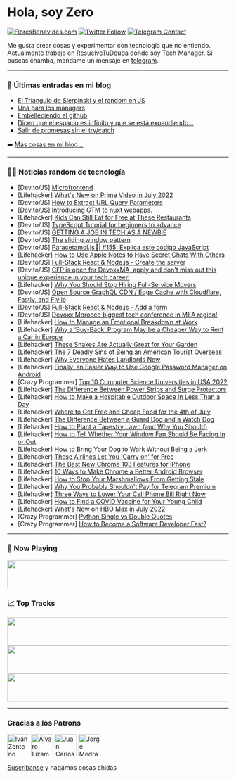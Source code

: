 # Hola, soy Zero

[![FloresBenavides.com](https://img.shields.io/website?down_message=oops&label=MiBlog&style=for-the-badge&up_message=online&url=https%3A%2F%2Ffloresbenavides.com)](https://floresbenavides.com) [![Twitter Follow](https://img.shields.io/twitter/follow/ZeroDragon?color=%231DA1F2&label=Follow&logo=twitter&logoColor=ffffff&style=for-the-badge)](https://twitter.com/zerodragon) [![Telegram Contact](https://img.shields.io/badge/escr%C3%ADbeme-ZeroDragon-%2326A5E4?style=for-the-badge&logo=telegram)](https://t.me/zerodragon)

Me gusta crear cosas y experimentar con tecnología que no entiendo.
Actualmente trabajo en [ResuelveTuDeuda](http://github.com/resuelve) donde soy Tech Manager.
Si buscas chamba, mandame un mensaje en [telegram](https://t.me/zerodragon).

---

### 📕 Últimas entradas en mi blog
<!-- BLOG-POST-LIST:START -->
- [El Triángulo de Sierpinski y el random en JS](https://floresbenavides.com/el-triangulo-de-sierpinski-y-el-random-en-js/)
- [Una para los managers](https://floresbenavides.com/una-para-los-managers/)
- [Embelleciendo el github](https://floresbenavides.com/embelleciendo-el-github/)
- [Dicen que el espacio es infinito y que se está expandiendo…](https://floresbenavides.com/dicen-que-el-espacio-es-infinito-y-que-se-esta-expandiendo/)
- [Salir de promesas sin el try/catch](https://floresbenavides.com/salir-de-promesas-sin-el-try-catch/)
<!-- BLOG-POST-LIST:END -->

➡️ [Más cosas en mi blog...](https://floresbenavides.com)

---

### 👨‍💻 Noticias random de tecnología
<!-- TECH-POSTS:START -->
- [Dev.to/JS] [Microfrontend](https://dev.to/tirthgpatel27/microfrontend-58ao)
- [Lifehacker] [What&#39;s New on Prime Video in July 2022](https://lifehacker.com/whats-new-on-prime-video-in-july-2022-1849113524)
- [Dev.to/JS] [How to Extract URL Query Parameters](https://dev.to/hermitex/how-to-extract-url-search-parameters-4k58)
- [Dev.to/JS] [Introducing GTM to nuxt webapps.](https://dev.to/takeshi_sawaki/introducing-gtm-to-nuxt-webapps-1hio)
- [Lifehacker] [Kids Can Still Eat for Free at These Restaurants](https://lifehacker.com/kids-can-still-eat-for-free-at-these-restaurants-1849112880)
- [Dev.to/JS] [TypeScript Tutorial for beginners to advance](https://dev.to/itznur07/typescript-tutorial-for-beginners-to-advance-54h6)
- [Dev.to/JS] [GETTING A JOB IN TECH AS A NEWBIE](https://dev.to/fliptotech/getting-a-job-in-tech-as-a-newbie-2n6i)
- [Dev.to/JS] [The sliding window pattern](https://dev.to/bradbieselin/the-sliding-window-pattern-3nei)
- [Dev.to/JS] [Paracetamol.js💊| #155: Explica este código JavaScript](https://dev.to/duxtech/paracetamoljs-155-explica-este-codigo-javascript-nb3)
- [Lifehacker] [How to Use Apple Notes to Have Secret Chats With Others](https://lifehacker.com/how-to-use-apple-notes-to-have-secret-chats-with-others-1849112538)
- [Dev.to/JS] [Full-Stack React &amp; Node.js - Create the server](https://dev.to/neohed/full-stack-react-nodejs-3-create-the-server-5a83)
- [Dev.to/JS] [CFP is open for DevoxxMA, apply and don&#39;t miss out this unique experience in your tech career!](https://dev.to/essaydyoumayma/cfp-is-open-for-devoxxma-apply-and-dont-miss-out-this-unique-experience-in-your-tech-career-2od0)
- [Lifehacker] [Why You Should Stop Hiring Full-Service Movers](https://lifehacker.com/why-you-should-stop-hiring-full-service-movers-1849112477)
- [Dev.to/JS] [Open Source GraphQL CDN / Edge Cache with Cloudflare, Fastly, and Fly.io](https://dev.to/wundergraph/open-source-graphql-cdn-edge-cache-with-cloudflare-fastly-and-flyio-1jm6)
- [Dev.to/JS] [Full-Stack React &amp; Node.js - Add a form](https://dev.to/neohed/full-stack-react-nodejs-part-2-add-a-form-2e9b)
- [Dev.to/JS] [Devoxx Morocco biggest tech conference in MEA region!](https://dev.to/essaydyoumayma/devoxx-morocco-biggest-tech-conference-in-mea-region-4kf)
- [Lifehacker] [How to Manage an Emotional Breakdown at Work](https://lifehacker.com/how-to-manage-an-emotional-breakdown-at-work-1849110866)
- [Lifehacker] [Why a ‘Buy-Back’ Program May be a Cheaper Way to Rent a Car in Europe](https://lifehacker.com/why-a-buy-back-program-may-be-a-cheaper-way-to-rent-a-1849112205)
- [Lifehacker] [These Snakes Are Actually Great for Your Garden](https://lifehacker.com/these-snakes-are-actually-great-for-your-garden-1849110406)
- [Lifehacker] [The 7 Deadly Sins of Being an American Tourist Overseas](https://lifehacker.com/the-7-deadly-sins-of-being-an-american-tourist-overseas-1849106955)
- [Lifehacker] [Why Everyone Hates Landlords Now](https://lifehacker.com/why-everyone-hates-landlords-now-1849100799)
- [Lifehacker] [Finally, an Easier Way to Use Google Password Manager on Android](https://lifehacker.com/finally-an-easier-way-to-use-google-password-manager-o-1849099204)
- [Crazy Programmer] [Top 10 Computer Science Universities in USA 2022](https://www.thecrazyprogrammer.com/2022/06/computer-science-universities-in-usa.html)
- [Lifehacker] [The Difference Between Power Strips and Surge Protectors](https://lifehacker.com/the-difference-between-power-strips-and-surge-protector-1849102988)
- [Lifehacker] [How to Make a Hospitable Outdoor Space In Less Than a Day](https://lifehacker.com/how-to-make-a-hospitable-outdoor-space-in-less-than-a-d-1849102966)
- [Lifehacker] [Where to Get Free and Cheap Food for the 4th of July](https://lifehacker.com/where-to-get-free-and-cheap-food-for-the-4th-of-july-1849102944)
- [Lifehacker] [The Difference Between a Guard Dog and a Watch Dog](https://lifehacker.com/the-difference-between-a-guard-dog-and-a-watch-dog-1849102832)
- [Lifehacker] [How to Plant a Tapestry Lawn &lpar;and Why You Should&rpar;](https://lifehacker.com/how-to-plant-a-tapestry-lawn-and-why-you-should-1849102852)
- [Lifehacker] [How to Tell Whether Your Window Fan Should Be Facing In or Out](https://lifehacker.com/how-to-tell-whether-your-window-fan-should-be-facing-in-1849102863)
- [Lifehacker] [How to Bring Your Dog to Work Without Being a Jerk](https://lifehacker.com/how-to-bring-your-dog-to-work-without-being-an-asshole-1849106867)
- [Lifehacker] [These Airlines Let You ‘Carry on’ for Free](https://lifehacker.com/these-airlines-let-you-carry-on-for-free-1849106506)
- [Lifehacker] [The Best New Chrome 103 Features for iPhone](https://lifehacker.com/the-best-new-chrome-103-features-for-iphone-1849105924)
- [Lifehacker] [10 Ways to Make Chrome a Better Android Browser](https://lifehacker.com/10-ways-to-make-chrome-a-better-android-browser-1849103996)
- [Lifehacker] [How to Stop Your Marshmallows From Getting Stale](https://lifehacker.com/how-to-stop-your-marshmallows-from-getting-stale-1849106190)
- [Lifehacker] [Why You Probably Shouldn&#39;t Pay for Telegram Premium](https://lifehacker.com/why-you-probably-shouldnt-pay-for-telegram-premium-1849104588)
- [Lifehacker] [Three Ways to Lower Your Cell Phone Bill Right Now](https://lifehacker.com/three-ways-to-lower-your-cell-phone-bill-right-now-1849105105)
- [Lifehacker] [How to Find a COVID Vaccine for Your Young Child](https://lifehacker.com/how-to-find-a-covid-vaccine-for-your-young-child-1849104900)
- [Lifehacker] [What&#39;s New on HBO Max in July 2022](https://lifehacker.com/whats-new-on-hbo-max-in-july-2022-1849105041)
- [Crazy Programmer] [Python Single vs Double Quotes](https://www.thecrazyprogrammer.com/2022/06/python-single-vs-double-quotes.html)
- [Crazy Programmer] [How to Become a Software Developer Fast?](https://www.thecrazyprogrammer.com/2022/06/how-to-become-a-software-developer-fast.html)<!-- TECH-POSTS:END -->

---

### 🎵 Now Playing
<a href="https://spotify-now-playing-dun.vercel.app/now-playing?open"><img src="https://spotify-now-playing-dun.vercel.app/now-playing" width="540" height="64"></a>

### 📈 Top Tracks
<a href="https://spotify-now-playing-dun.vercel.app/top-tracks?i=1&open"><img src="https://spotify-now-playing-dun.vercel.app/top-tracks?i=1" width="540" height="64"></a>
<a href="https://spotify-now-playing-dun.vercel.app/top-tracks?i=2&open"><img src="https://spotify-now-playing-dun.vercel.app/top-tracks?i=2" width="540" height="64"></a>
<a href="https://spotify-now-playing-dun.vercel.app/top-tracks?i=3&open"><img src="https://spotify-now-playing-dun.vercel.app/top-tracks?i=3" width="540" height="64"></a>

---

### Gracias a los Patrons
[<img src="https://avatars.githubusercontent.com/u/243380?v=4" alt="Iván Zenteno" width="50px">](https://github.com/k001) [<img src="https://avatars.githubusercontent.com/u/19955639?v=4" alt="Álvaro Lizama" width="50px">](https://github.com/alvarolizama) [<img src="https://avatars.githubusercontent.com/u/2718753?v=4" alt="Juan Carlos Ruiz" width="50px">](https://github.com/JuanCrg90) [<img src="https://avatars.githubusercontent.com/u/37025?v=4" alt="Jorge Medrano" width="50px">](https://github.com/h1pp1e) 

[Suscríbanse](https://www.patreon.com/zerodragon) y hagámos cosas chidas
